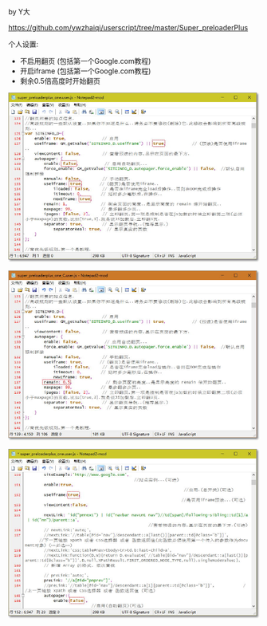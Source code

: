 by Y大

https://github.com/ywzhaiqi/userscript/tree/master/Super_preloaderPlus

个人设置:
- 不启用翻页 (包括第一个Google.com教程)
- 开启iframe (包括第一个Google.com教程)
- 剩余0.5倍高度时开始翻页

![](img/setting.jpg)

![](img/setting-remain.jpg)

![](img/setting-google.jpg)